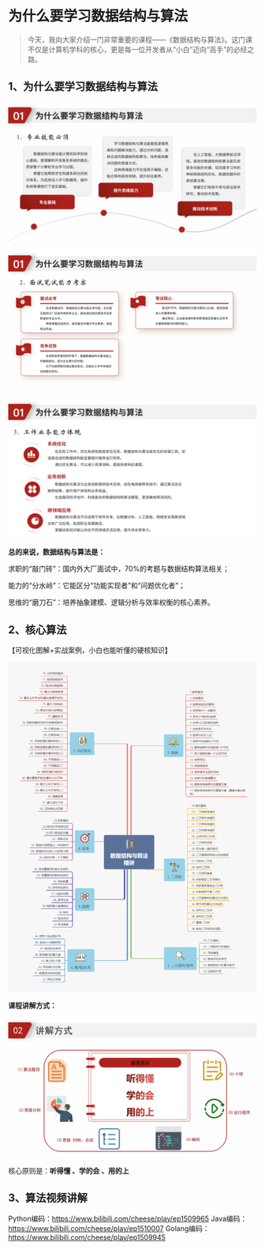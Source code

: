 # 为什么要学习数据结构与算法

> 今天，我向大家介绍一门非常重要的课程——《数据结构与算法》。这门课不仅是计算机学科的核心，更是每一位开发者从“小白”迈向“高手”的必经之路。

## 1、为什么要学习数据结构与算法

![为什么要学习数据结构与算法01](./imgs/为什么要学习数据结构与算法01.png)

![为什么要学习数据结构与算法01](./imgs/为什么要学习数据结构与算法02.png)

![为什么要学习数据结构与算法01](./imgs/为什么要学习数据结构与算法03.png)



**总的来说，数据结构与算法是：**

求职的“敲门砖”：国内外大厂面试中，70%的考题与数据结构算法相关；

能力的“分水岭”：它能区分“功能实现者”和“问题优化者”；

思维的“磨刀石”：培养抽象建模、逻辑分析与效率权衡的核心素养。

## 2、核心算法

【可视化图解+实战案例，小白也能听懂的硬核知识】

![数据结构与算法精讲](.\imgs\数据结构与算法精讲.png)

**课程讲解方式：**

![讲解方式](.\imgs\讲解方式.png)

核心原则是：**听得懂 、学的会 、用的上**

## 3、算法视频讲解

Python编码：https://www.bilibili.com/cheese/play/ep1509965
Java编码：https://www.bilibili.com/cheese/play/ep1510007
Golang编码：https://www.bilibili.com/cheese/play/ep1509945
